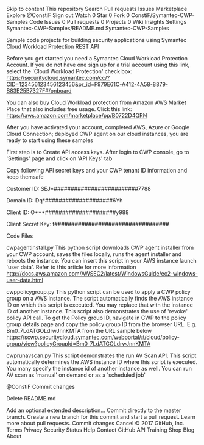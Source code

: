 Skip to content
This repository
Search
Pull requests
Issues
Marketplace
Explore
 @ConstiF
 Sign out
 Watch 0
  Star 0  Fork 0 ConstiF/Symantec-CWP-Samples
 Code  Issues 0  Pull requests 0  Projects 0  Wiki  Insights  Settings
Symantec-CWP-Samples/README.md
Symantec-CWP-Samples

Sample code projects for building security applications using Symantec Cloud Workload Protection REST API

Before you get started you need a Symantec Cloud Workload Protection Account. If you do not have one sign up for a trial account using this link, select the 'Cloud Workload Protection' check box: https://securitycloud.symantec.com/cc/?CID=123456123456123456&pr_id=F979E61C-A412-4A58-8879-B83E25B7327F#/onboard

You can also buy Cloud Workload protection from Amazon AWS Market Place that also includes free usage. Click this link: https://aws.amazon.com/marketplace/pp/B0722D4QRN

After you have activated your account, completed AWS, Azure or Google Cloud Connection; deployed CWP agent on our cloud instances, you are ready to start using these samples

First step is to Create API access keys. After login to CWP console, go to 'Settings' page and click on 'API Keys' tab

Copy following API secret keys and your CWP tenant ID information and keep themsafe

Customer ID: SEJ*#########################7788

Domain ID: Dq*####################6Yh

Client ID: O***#####################y988

Client Secret Key: t##################################

Code Files

cwpagentinstall.py This python script downloads CWP agent installer from your CWP account, saves the files locally, runs the agent installer and reboots the instance. You can insert this script in your AWS instance launch 'user data'. Refer to this article for more information http://docs.aws.amazon.com/AWSEC2/latest/WindowsGuide/ec2-windows-user-data.html

cwppolicygroup.py This python script can be used to apply a CWP policy group on a AWS instance. The script automatically finds the AWS instance ID on which this script is executed. You may replace that with the instance ID of another instance. This script also demonstrates the use of 'revoke' policy API call. To get the Policy group ID, navigate in CWP to the policy group details page and copy the policy group ID from the browser URL. E.g. Bm0_7LdATGOLdrwJnnKMTA from the URL sample below https://scwp.securitycloud.symantec.com/webportal/#/cloud/policy-group/view?policyGroupId=Bm0_7LdATGOLdrwJnnKMTA

cwprunavscan.py This script demonstrates the run AV Scan API. This script automatically determines the AWS instance ID where this script is executed. You many specify the instance id of another instance as well. You can run AV scan as 'manual' on demand or as a 'scheduled job'

@ConstiF
Commit changes

Delete README.md

Add an optional extended description…
  Commit directly to the master branch.
  Create a new branch for this commit and start a pull request. Learn more about pull requests.
Commit changes  Cancel
© 2017 GitHub, Inc.
Terms
Privacy
Security
Status
Help
Contact GitHub
API
Training
Shop
Blog
About
